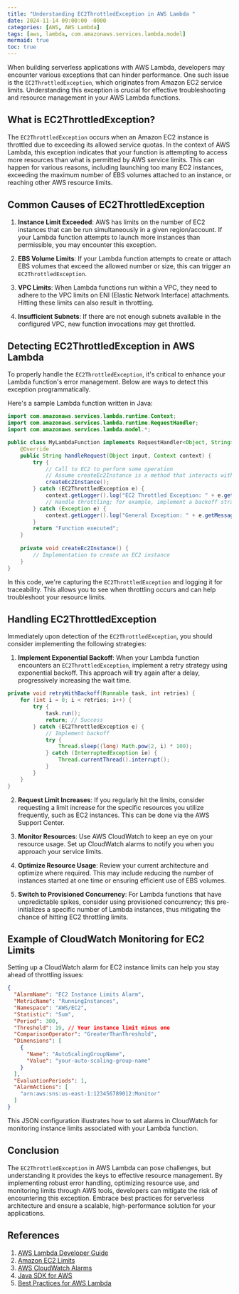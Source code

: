 ```yaml
---
title: "Understanding EC2ThrottledException in AWS Lambda "
date: 2024-11-14 09:00:00 -0000
categories: [AWS, AWS Lambda]
tags: [aws, lambda, com.amazonaws.services.lambda.model]
mermaid: true
toc: true
---
```



When building serverless applications with AWS Lambda, developers may encounter various exceptions that can hinder performance. One such issue is the `EC2ThrottledException`, which originates from Amazon EC2 service limits. Understanding this exception is crucial for effective troubleshooting and resource management in your AWS Lambda functions. 

## What is EC2ThrottledException?

The `EC2ThrottledException` occurs when an Amazon EC2 instance is throttled due to exceeding its allowed service quotas. In the context of AWS Lambda, this exception indicates that your function is attempting to access more resources than what is permitted by AWS service limits. This can happen for various reasons, including launching too many EC2 instances, exceeding the maximum number of EBS volumes attached to an instance, or reaching other AWS resource limits.

## Common Causes of EC2ThrottledException

1. **Instance Limit Exceeded**: AWS has limits on the number of EC2 instances that can be run simultaneously in a given region/account. If your Lambda function attempts to launch more instances than permissible, you may encounter this exception.

2. **EBS Volume Limits**: If your Lambda function attempts to create or attach EBS volumes that exceed the allowed number or size, this can trigger an `EC2ThrottledException`.

3. **VPC Limits**: When Lambda functions run within a VPC, they need to adhere to the VPC limits on ENI (Elastic Network Interface) attachments. Hitting these limits can also result in throttling.

4. **Insufficient Subnets**: If there are not enough subnets available in the configured VPC, new function invocations may get throttled.

## Detecting EC2ThrottledException in AWS Lambda

To properly handle the `EC2ThrottledException`, it's critical to enhance your Lambda function's error management. Below are ways to detect this exception programmatically.

Here's a sample Lambda function written in Java:

```java
import com.amazonaws.services.lambda.runtime.Context;
import com.amazonaws.services.lambda.runtime.RequestHandler;
import com.amazonaws.services.lambda.model.*;

public class MyLambdaFunction implements RequestHandler<Object, String> {
    @Override
    public String handleRequest(Object input, Context context) {
        try {
            // Call to EC2 to perform some operation
            // Assume createEc2Instance is a method that interacts with EC2
            createEc2Instance();
        } catch (EC2ThrottledException e) {
            context.getLogger().log("EC2 Throttled Exception: " + e.getMessage());
            // Handle throttling; for example, implement a backoff strategy
        } catch (Exception e) {
            context.getLogger().log("General Exception: " + e.getMessage());
        }
        return "Function executed";
    }
    
    private void createEc2Instance() {
        // Implementation to create an EC2 instance
    }
}
```

In this code, we're capturing the `EC2ThrottledException` and logging it for traceability. This allows you to see when throttling occurs and can help troubleshoot your resource limits.

## Handling EC2ThrottledException

Immediately upon detection of the `EC2ThrottledException`, you should consider implementing the following strategies:

1. **Implement Exponential Backoff**: When your Lambda function encounters an `EC2ThrottledException`, implement a retry strategy using exponential backoff. This approach will try again after a delay, progressively increasing the wait time.

```java
private void retryWithBackoff(Runnable task, int retries) {
    for (int i = 0; i < retries; i++) {
        try {
            task.run();
            return; // Success
        } catch (EC2ThrottledException e) {
            // Implement backoff
            try {
                Thread.sleep((long) Math.pow(2, i) * 100);
            } catch (InterruptedException ie) {
                Thread.currentThread().interrupt();
            }
        }
    }
}
```

2. **Request Limit Increases**: If you regularly hit the limits, consider requesting a limit increase for the specific resources you utilize frequently, such as EC2 instances. This can be done via the AWS Support Center.

3. **Monitor Resources**: Use AWS CloudWatch to keep an eye on your resource usage. Set up CloudWatch alarms to notify you when you approach your service limits.

4. **Optimize Resource Usage**: Review your current architecture and optimize where required. This may include reducing the number of instances started at one time or ensuring efficient use of EBS volumes.

5. **Switch to Provisioned Concurrency**: For Lambda functions that have unpredictable spikes, consider using provisioned concurrency; this pre-initializes a specific number of Lambda instances, thus mitigating the chance of hitting EC2 throttling limits.

## Example of CloudWatch Monitoring for EC2 Limits

Setting up a CloudWatch alarm for EC2 instance limits can help you stay ahead of throttling issues:

```json
{
  "AlarmName": "EC2 Instance Limits Alarm",
  "MetricName": "RunningInstances",
  "Namespace": "AWS/EC2",
  "Statistic": "Sum",
  "Period": 300,
  "Threshold": 19, // Your instance limit minus one
  "ComparisonOperator": "GreaterThanThreshold",
  "Dimensions": [
    {
      "Name": "AutoScalingGroupName",
      "Value": "your-auto-scaling-group-name"
    }
  ],
  "EvaluationPeriods": 1,
  "AlarmActions": [
    "arn:aws:sns:us-east-1:123456789012:Monitor"
  ]
}
```
This JSON configuration illustrates how to set alarms in CloudWatch for monitoring instance limits associated with your Lambda function.

## Conclusion

The `EC2ThrottledException` in AWS Lambda can pose challenges, but understanding it provides the keys to effective resource management. By implementing robust error handling, optimizing resource use, and monitoring limits through AWS tools, developers can mitigate the risk of encountering this exception. Embrace best practices for serverless architecture and ensure a scalable, high-performance solution for your applications.

## References

1. [AWS Lambda Developer Guide](https://docs.aws.amazon.com/lambda/latest/dg/welcome.html)
2. [Amazon EC2 Limits](https://docs.aws.amazon.com/AWSEC2/latest/UserGuide/service-limitations.html)
3. [AWS CloudWatch Alarms](https://docs.aws.amazon.com/AmazonCloudWatch/latest/monitoring/AlarmThatSendsEmail.html)
4. [Java SDK for AWS](https://aws.amazon.com/sdk-for-java/)
5. [Best Practices for AWS Lambda](https://aws.amazon.com/lambda/best-practices/)